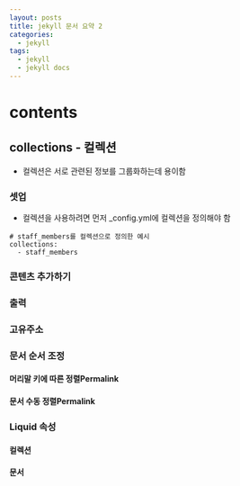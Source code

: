 ```yaml
---
layout: posts
title: jekyll 문서 요약 2
categories: 
  - jekyll
tags: 
  - jekyll
  - jekyll docs
---
```

# contents
## collections - 컬렉션
- 컬렉션은 서로 관련된 정보를 그룹화하는데 용이함

### 셋업
- 컬렉션을 사용하려면 먼저 _config.yml에 컬렉션을 정의해야 함
```
# staff_members를 컬렉션으로 정의한 예시
collections:
  - staff_members
```


### 콘텐츠 추가하기


### 출력


### 고유주소


### 문서 순서 조정

#### 머리말 키에 따른 정렬Permalink

#### 문서 수동 정렬Permalink


### Liquid 속성

#### 컬렉션


#### 문서

